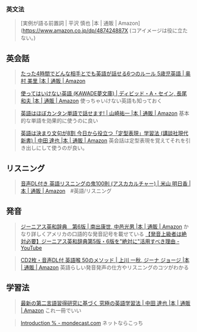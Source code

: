 
### 英文法

>[実例が語る前置詞 | 平沢 慎也 |本 | 通販 | Amazon](https://www.amazon.co.jp/dp/487424887X
(コアイメージは役に立たない。)


## 英会話
>[たった4時間でどんな相手とでも英語が話せる6つのルール 5歳児英語 | 奥村 美里 |本 | 通販 | Amazon](https://www.amazon.co.jp/%E3%81%9F%E3%81%A3%E3%81%9F4%E6%99%82%E9%96%93%E3%81%A7%E3%81%A9%E3%82%93%E3%81%AA%E7%9B%B8%E6%89%8B%E3%81%A8%E3%81%A7%E3%82%82%E8%8B%B1%E8%AA%9E%E3%81%8C%E8%A9%B1%E3%81%9B%E3%82%8B6%E3%81%A4%E3%81%AE%E3%83%AB%E3%83%BC%E3%83%AB-5%E6%AD%B3%E5%85%90%E8%8B%B1%E8%AA%9E-%E5%A5%A5%E6%9D%91-%E7%BE%8E%E9%87%8C/dp/4761273615/ref=cm_cr_arp_d_product_top?ie=UTF8)

>[使ってはいけない英語 (KAWADE夢文庫) | ディビッド・A・セイン, 長尾 和夫 |本 | 通販 | Amazon](https://www.amazon.co.jp/-/en/%E3%83%87%E3%82%A3%E3%83%93%E3%83%83%E3%83%89%E3%83%BB-%E3%83%BB%E3%82%BB%E3%82%A4%E3%83%B3/dp/4309495877?gQT=1&asin=4309495877&revisionId=&format=4&depth=1)
>使っちゃいけない英語も知っておく

>[英語はほぼカンタン単語で話せます! | 山崎祐一 |本 | 通販 | Amazon](https://www.amazon.co.jp/dp/4053053420/)
>基本的な単語を効果的に使うのに良い

>[英語は決まり文句が8割 今日から役立つ「定型表現」学習法 (講談社現代新書) | 中田 達也 |本 | 通販 | Amazon](https://www.amazon.co.jp/dp/4065293464)
>英会話は定型表現を覚えてそれを引き出しにして使うのが良い。



## リスニング
>[音声DL付き 英語リスニングの鬼100則 (アスカカルチャー) | 米山 明日香 |本 | 通販 | Amazon](https://www.amazon.co.jp/%E9%9F%B3%E5%A3%B0DL%E4%BB%98%E3%81%8D-%E8%8B%B1%E8%AA%9E%E3%83%AA%E3%82%B9%E3%83%8B%E3%83%B3%E3%82%B0%E3%81%AE%E9%AC%BC100%E5%89%87-%E3%82%A2%E3%82%B9%E3%82%AB%E3%82%AB%E3%83%AB%E3%83%81%E3%83%A3%E3%83%BC-%E7%B1%B3%E5%B1%B1-%E6%98%8E%E6%97%A5%E9%A6%99/dp/4756921035?__mk_ja_JP=%E3%82%AB%E3%82%BF%E3%82%AB%E3%83%8A&crid=3JUOKM942F3W5&dib=eyJ2IjoiMSJ9.9uO3gYRFPOf3bpZO9a8GJUpT9G5vO0L-TNkUy-bQVkmGd353_K2q-YkumR02TjdbKs66D5s2eqyfmAERbwtkT16uHtmjKWaiOyJrYm1fBVJKohUv3_CL_13vZ3d7njce40HRO9XYdW0sf_ZG6SMRmVTusYoP93W67XjQu0QbLfU5GSHlH9CwzUxYzM2aDl1cP10ldgqOgfWzU5wGYa3MXYQUQ_8kYycXNqwWxezXD0cYRRDfg0_Cb9k4NrujPkX3.6WDRYokl7hz1LRfsJ266eQIzr85-yja8HFalqR63Vrw&dib_tag=se&keywords=%E7%B1%B3%E5%B1%B1+%E7%99%BA%E9%9F%B3&qid=1737805562&sprefix=%E7%B1%B3%E5%B1%B1+%E7%99%BA%E9%9F%B3,aps,172&sr=8-2&linkCode=sl1&tag=salahbackpa03-22&linkId=8ac21a625e6afe13afb7298c32aff37a&language=ja_JP&ref_=as_li_ss_tl)　#英語/リスニング 


## 発音
>[ジーニアス英和辞典　第6版 | 南出康世, 中邑光男 |本 | 通販 | Amazon](https://www.amazon.co.jp/%E3%82%B8%E3%83%BC%E3%83%8B%E3%82%A2%E3%82%B9%E8%8B%B1%E5%92%8C%E8%BE%9E%E5%85%B8-%E7%AC%AC6%E7%89%88-%E5%8D%97%E5%87%BA%E5%BA%B7%E4%B8%96/dp/4469041874)
>かなり詳しくアメリカの口語的な発音記号を載せている
>[【発音上級者は絶対必要】ジーニアス英和辞典第5版・6版を"絶対に"活用すべき理由 - YouTube](https://www.youtube.com/watch?v=qB7-N_EMurA&t=5s)

>[CD2枚・音声DL付 英語喉 50のメソッド | 上川 一秋, ジーナ ジョージ |本 | 通販 | Amazon](https://www.amazon.co.jp/CD%E4%BB%98-%E8%8B%B1%E8%AA%9E%E5%96%89-50%E3%81%AE%E3%83%A1%E3%82%BD%E3%83%83%E3%83%89-%E4%B8%8A%E5%B7%9D-%E4%B8%80%E7%A7%8B/dp/4384054629)
>英語らしい発音発声の仕方やリスニングのコツがわかる


## 学習法
>[最新の第二言語習得研究に基づく 究極の英語学習法 | 中田 達也 |本 | 通販 | Amazon](https://www.amazon.co.jp/dp/4046063491)
>これ一冊でいい

>[Introduction % - mondecast.com](https://mondecast.com/language-guide/introduction/)
>ネットならこっち